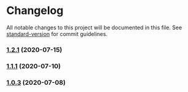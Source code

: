 # Changelog

All notable changes to this project will be documented in this file. See [standard-version](https://github.com/conventional-changelog/standard-version) for commit guidelines.

### [1.2.1](https://github.com/zegerk/plugwise-mqtt/compare/v1.1.0...v1.2.1) (2020-07-15)

### [1.1.1](https://github.com/zegerk/plugwise-mqtt/compare/v1.0.2...v1.1.1) (2020-07-10)



### [1.0.3](https://github.com/zegerk/plugwise-mqtt/compare/v1.0.1...v1.0.3) (2020-07-08)
